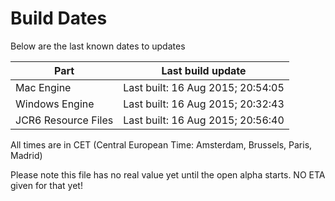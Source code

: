 # Build Dates

Below are the last known dates to updates

Part | Last build update
-----|-----
Mac Engine | Last built: 16 Aug 2015; 20:54:05
Windows Engine | Last built: 16 Aug 2015; 20:32:43
JCR6 Resource Files | Last built: 16 Aug 2015; 20:56:40
All times are in CET (Central European Time: Amsterdam, Brussels, Paris, Madrid)


Please note this file has no real value yet until the open alpha starts. NO ETA given for that yet!
